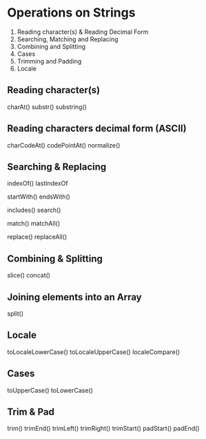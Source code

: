 # Operations on **Strings**

1. Reading character(s) & Reading Decimal Form
2. Searching, Matching and Replacing
3. Combining and Splitting
4. Cases
5. Trimming and Padding
6. Locale

## Reading character(s)

charAt()
substr()
substring()

## Reading characters decimal form (ASCII)
charCodeAt()
codePointAt()
normalize()

## Searching & Replacing
indexOf()
lastIndexOf

startWith()
endsWith()

includes()
search()

match()
matchAll()

replace()
replaceAll()


## Combining & Splitting
slice()
concat()

## Joining elements into an Array

split()

## Locale
toLocaleLowerCase()
toLocaleUpperCase()
localeCompare()

## Cases
toUpperCase()
toLowerCase()

## Trim & Pad	
trim()
trimEnd()
trimLeft()
trimRight()
trimStart()
padStart()
padEnd()